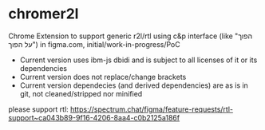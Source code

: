 # chromer2l

Chrome Extension to support generic r2l/rtl using c&p interface (like "הפוך על הפוך") in figma.com, initial/work-in-progress/PoC
- Current version uses ibm-js dbidi and is subject to all licenses of it or its dependencies
- Current version does not replace/change brackets
- Current version dependecies (and derived dependencies) are as is in git, not cleaned/stripped nor minified

please support rtl: https://spectrum.chat/figma/feature-requests/rtl-support~ca043b89-9f16-4206-8aa4-c0b2125a186f 
